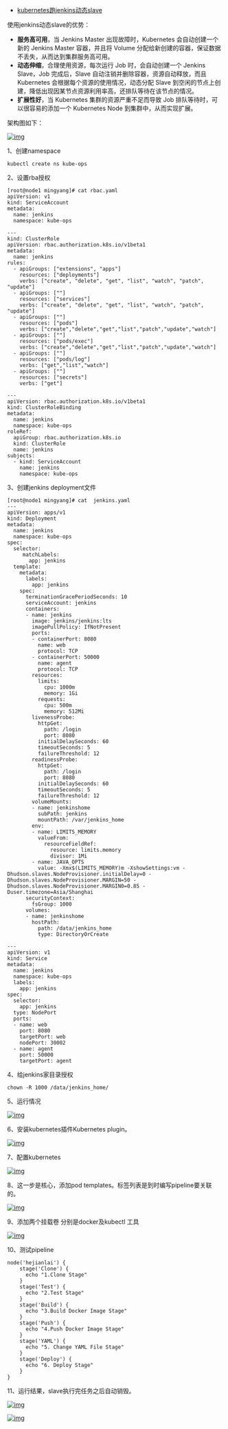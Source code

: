 - [kubernetes跑jenkins动态slave](https://www.cnblogs.com/Dev0ps/p/14398329.html)



使用jenkins动态slave的优势：

- **服务高可用**，当 Jenkins Master 出现故障时，Kubernetes 会自动创建一个新的 Jenkins Master 容器，并且将 Volume 分配给新创建的容器，保证数据不丢失，从而达到集群服务高可用。
- **动态伸缩**，合理使用资源，每次运行 Job 时，会自动创建一个 Jenkins Slave，Job  完成后，Slave 自动注销并删除容器，资源自动释放，而且 Kubernetes 会根据每个资源的使用情况，动态分配 Slave  到空闲的节点上创建，降低出现因某节点资源利用率高，还排队等待在该节点的情况。
- **扩展性好**，当 Kubernetes 集群的资源严重不足而导致 Job 排队等待时，可以很容易的添加一个 Kubernetes Node 到集群中，从而实现扩展。

架构图如下：

[![img](https://img2020.cnblogs.com/blog/1271786/202102/1271786-20210211232254807-1222340523.png)](https://img2020.cnblogs.com/blog/1271786/202102/1271786-20210211232254807-1222340523.png)

1、创建namespace



```
kubectl create ns kube-ops
```

2、设置rba授权



```
[root@node1 mingyang]# cat rbac.yaml
apiVersion: v1
kind: ServiceAccount
metadata:
  name: jenkins
  namespace: kube-ops

---
kind: ClusterRole
apiVersion: rbac.authorization.k8s.io/v1beta1
metadata:
  name: jenkins
rules:
  - apiGroups: ["extensions", "apps"]
    resources: ["deployments"]
    verbs: ["create", "delete", "get", "list", "watch", "patch", "update"]
  - apiGroups: [""]
    resources: ["services"]
    verbs: ["create", "delete", "get", "list", "watch", "patch", "update"]
  - apiGroups: [""]
    resources: ["pods"]
    verbs: ["create","delete","get","list","patch","update","watch"]
  - apiGroups: [""]
    resources: ["pods/exec"]
    verbs: ["create","delete","get","list","patch","update","watch"]
  - apiGroups: [""]
    resources: ["pods/log"]
    verbs: ["get","list","watch"]
  - apiGroups: [""]
    resources: ["secrets"]
    verbs: ["get"]

---
apiVersion: rbac.authorization.k8s.io/v1beta1
kind: ClusterRoleBinding
metadata:
  name: jenkins
  namespace: kube-ops
roleRef:
  apiGroup: rbac.authorization.k8s.io
  kind: ClusterRole
  name: jenkins
subjects:
  - kind: ServiceAccount
    name: jenkins
    namespace: kube-ops
```

3、创建jenkins deployment文件



```
[root@node1 mingyang]# cat  jenkins.yaml
---
apiVersion: apps/v1
kind: Deployment
metadata:
  name: jenkins
  namespace: kube-ops
spec:
  selector:
     matchLabels:
       app: jenkins
  template:
    metadata:
      labels:
        app: jenkins
    spec:
      terminationGracePeriodSeconds: 10
      serviceAccount: jenkins
      containers:
      - name: jenkins
        image: jenkins/jenkins:lts
        imagePullPolicy: IfNotPresent
        ports:
        - containerPort: 8080
          name: web
          protocol: TCP
        - containerPort: 50000
          name: agent
          protocol: TCP
        resources:
          limits:
            cpu: 1000m
            memory: 1Gi
          requests:
            cpu: 500m
            memory: 512Mi
        livenessProbe:
          httpGet:
            path: /login
            port: 8080
          initialDelaySeconds: 60
          timeoutSeconds: 5
          failureThreshold: 12
        readinessProbe:
          httpGet:
            path: /login
            port: 8080
          initialDelaySeconds: 60
          timeoutSeconds: 5
          failureThreshold: 12
        volumeMounts:
        - name: jenkinshome
          subPath: jenkins
          mountPath: /var/jenkins_home
        env:
        - name: LIMITS_MEMORY
          valueFrom:
            resourceFieldRef:
              resource: limits.memory
              divisor: 1Mi
        - name: JAVA_OPTS
          value: -Xmx$(LIMITS_MEMORY)m -XshowSettings:vm -Dhudson.slaves.NodeProvisioner.initialDelay=0 -Dhudson.slaves.NodeProvisioner.MARGIN=50 -Dhudson.slaves.NodeProvisioner.MARGIN0=0.85 -Duser.timezone=Asia/Shanghai
      securityContext:
        fsGroup: 1000
      volumes:
      - name: jenkinshome
        hostPath:
          path: /data/jenkins_home
          type: DirectoryOrCreate

---
apiVersion: v1
kind: Service
metadata:
  name: jenkins
  namespace: kube-ops
  labels:
    app: jenkins
spec:
  selector:
    app: jenkins
  type: NodePort
  ports:
  - name: web
    port: 8080
    targetPort: web
    nodePort: 30002
  - name: agent
    port: 50000
    targetPort: agent
```

4、给jenkins家目录授权



```
chown -R 1000 /data/jenkins_home/
```

5、运行情况

[![img](https://img2020.cnblogs.com/blog/1271786/202102/1271786-20210211232519846-539495313.png)](https://img2020.cnblogs.com/blog/1271786/202102/1271786-20210211232519846-539495313.png)

 6、安装kubernetes插件Kubernetes plugin。

[![img](https://img2020.cnblogs.com/blog/1271786/202102/1271786-20210211232546048-1299225044.png)](https://img2020.cnblogs.com/blog/1271786/202102/1271786-20210211232546048-1299225044.png)

 7、配置kubernetes

[![img](https://img2020.cnblogs.com/blog/1271786/202102/1271786-20210211232619705-189799358.png)](https://img2020.cnblogs.com/blog/1271786/202102/1271786-20210211232619705-189799358.png)

8、这一步是核心，添加pod templates。标签列表是到时编写pipeline要关联的。

[![img](https://img2020.cnblogs.com/blog/1271786/202102/1271786-20210211232648102-517864091.png)](https://img2020.cnblogs.com/blog/1271786/202102/1271786-20210211232648102-517864091.png)

9、添加两个挂载卷 分别是docker及kubectl 工具

[![img](https://img2020.cnblogs.com/blog/1271786/202102/1271786-20210211232725170-987124724.png)](https://img2020.cnblogs.com/blog/1271786/202102/1271786-20210211232725170-987124724.png)

10、测试pipeline



```
node('hejianlai') {
    stage('Clone') {
      echo "1.Clone Stage"
    }
    stage('Test') {
      echo "2.Test Stage"
    }
    stage('Build') {
      echo "3.Build Docker Image Stage"
    }
    stage('Push') {
      echo "4.Push Docker Image Stage"
    }
    stage('YAML') {
      echo "5. Change YAML File Stage"
    }
    stage('Deploy') {
      echo "6. Deploy Stage"
    }
}
```

11、运行结果，slave执行完任务之后自动销毁。

[![img](https://img2020.cnblogs.com/blog/1271786/202102/1271786-20210211232854796-1506360568.png)](https://img2020.cnblogs.com/blog/1271786/202102/1271786-20210211232854796-1506360568.png)

[![img](https://img2020.cnblogs.com/blog/1271786/202102/1271786-20210211232940823-1927120172.png)](https://img2020.cnblogs.com/blog/1271786/202102/1271786-20210211232940823-1927120172.png)

